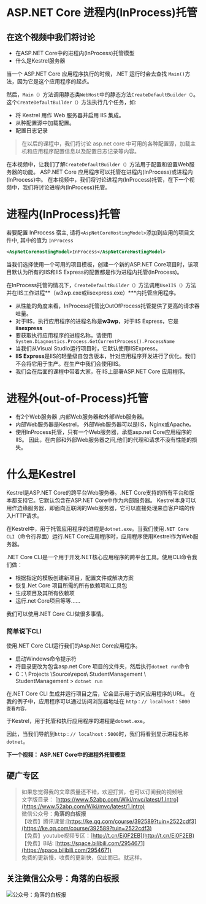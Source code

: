 # ASP.NET Core 进程内(InProcess)托管

## 在这个视频中我们将讨论  
- 在ASP.NET Core中的进程内(InProcess)托管模型
- 什么是Kestrel服务器

当一个 ASP.NET Core 应用程序执行的时候，.NET 运行时会去查找 ```Main()```方法，因为它是这个应用程序的起点。


然后，```Main（）```方法调用静态类```WebHost```中的静态方法```CreateDefaultBuilder（）```。  
这个```CreateDefaultBuilder（）```方法执行几个任务，如:

- 将 Kestrel 用作 Web 服务器并启用 IIS 集成。
- 从种配置源中加载配置。 
- 配置日志记录

> 在以后的课程中，我们将讨论 asp.net core 中可用的各种配置源，加载主机和应用程序配置信息以及配置日志记录等内容。
 
在本视频中，让我们了解``CreateDefaultBuilder（）``方法用于配置和设置Web服务器的功能。
ASP.NET Core 应用程序可以托管在进程内(InProcess)或进程内(InProcess)中。
在本视频中，我们将讨论进程内(InProcess)托管，在下一个视频中，我们将讨论进程内(InProcess)托管。

# 进程内(InProcess)托管

若要配置 InProcess 宿主, 请将```<AspNetCoreHostingModel>```添加到应用的项目文件中, 其中的值为 ``InProcess``
```xml
<AspNetCoreHostingModel>InProcess</AspNetCoreHostingModel>
```

当我们选择使用一个可用的项目模板，创建一个新的ASP.NET Core项目时，该项目默认为所有的IIS和IIS Express的配置都是作为进程内托管(InProcess)。

在InProcess托管的情况下，```CreateDefaultBuilder（）```方法调用```UseIIS（）```方法并在IIS工作进程**（w3wp.exe或iisexpress.exe）***内托管应用程序。  
- 从性能的角度来看，InProcess托管比OutOfProcess托管提供了更高的请求吞吐量。
-  对于IIS，执行应用程序的进程名称是**w3wp**，对于IIS Express，它是**iisexpress**
- 要获取执行应用程序的进程名称，请使用``` System.Diagnostics.Process.GetCurrentProcess().ProcessName```
- 当我们从Visual Studio运行项目时，它默认使用IISExpress。 
- **IIS Express**是IIS的轻量级自包含版本，针对应用程序开发进行了优化。我们不会将它用于生产。在生产中我们会使用IIS。
- 我们会在后面的课程中带着大家，在IIS上部署ASP.NET Core 应用程序。

# 进程外(out-of-Process)托管
- 有2个Web服务器 ,内部Web服务器和外部Web服务器。 
- 内部Web服务器是Kestrel， 外部Web服务器可以是IIS，Nginx或Apache。
- 使用InProcess托管，只有一个Web服务器，承载asp.net Core应用程序的IIS。
因此，在内部和外部Web服务器之间,他们的代理和请求不没有性能的损失。

# 什么是Kestrel
  
Kestrel是ASP.NET Core的跨平台Web服务器。.NET Core支持的所有平台和版本都支持它。它默认包含在ASP.NET Core中作为内部服务器。
Kestrel本身可以用作边缘服务器，即面向互联网的Web服务器，它可以直接处理来自客户端的传入HTTP请求。

在Kestrel中，用于托管应用程序的进程是```dotnet.exe```。当我们使用```.NET Core CLI```（命令行界面）运行.NET Core应用程序时，应用程序使用Kestrel作为Web服务器。

 .NET Core CLI是一个用于开发.NET核心应用程序的跨平台工具。使用CLI命令我们做：
- 根据指定的模板创建新项目，配置文件或解决方案 
 - 恢复.Net Core 项目所需的所有依赖项和工具包
 - 生成项目及其所有依赖项 
- 运行.net Core项目等等......

我们可以使用.NET Core CLI做很多事情。
### 简单说下CLI
使用.NET Core CLI运行我们的Asp.Net Core应用程序。 
- 启动Windows命令提示符
- 将目录更改为包含asp.net Core 项目的文件夹，然后执行```dotnet run```命令
- C：\ Projects \Source\repos\ StudentManagement \ StudentManagement > ``dotnet run``

在.NET Core CLI 生成并运行项目之后，它会显示用于访问应用程序的URL。
在我的例子中，应用程序可以通过访问浏览器地址在 
```http：// localhost：5000  查看内容。```

于Kestrel，用于托管和执行应用程序的进程是``dotnet.exe``。

因此，当我们导航到```http：// localhost：5000```时，我们将看到显示进程名称```dotnet```。

**下一个视频： ASP.NET Core中的进程外托管模型**



## 硬广专区

> 如果您觉得我的文章质量还不错，欢迎打赏，也可以订阅我的视频哦 </br>
> 文字版目录： [https://www.52abp.com/Wiki/mvc/latest/1.Intro](https://www.52abp.com/Wiki/mvc/latest/1.Intro) </br>
> 微信公众号：**角落的白板报** </br>
> 【收费】腾讯课堂:[https://ke.qq.com/course/392589?tuin=2522cdf3](https://ke.qq.com/course/392589?tuin=2522cdf3) </br>
> 【免费】youtube视频专区：[http://t.cn/Ei0F2EB](http://t.cn/Ei0F2EB) </br>
>【免费】B站: [https://space.bilibili.com/2954671](https://space.bilibili.com/2954671) </br>
>免费的更新慢，收费的更新快，仅此而已。就这样。 </br>


## 关注微信公众号：角落的白板报
![公众号：角落的白板报](https://upload-images.jianshu.io/upload_images/1979022-f19c505c18160c16.png)



